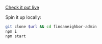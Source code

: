 [Check it out live](https://findaneighbor-admin.now.sh)

Spin it up locally:

```sh
git clone $url && cd findaneighbor-admin
npm i
npm start
```